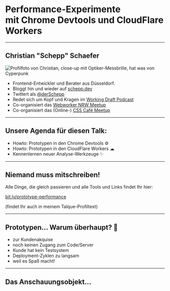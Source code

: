 <!-- .slide: data-background="assets/shutterstock_1570891330.jpg" data-state="darken-background" -->

# Performance-Experimente <br>mit Chrome Devtools und CloudFlare Workers

---

## Christian "Schepp" Schaefer

![Profilfoto von Christian, close-up mit Optiker-Messbrille, hat was von Cyperpunk](assets/profilbild.jpg) <!-- .element: class="profilepicture" -->

* Frontend-Entwickler und Berater aus Düsseldorf.
* Bloggt hin und wieder auf [schepp.dev](https://schepp.dev)
* Twittert als [@derSchepp](https://twitter.com/derschepp)
* Redet sich um Kopf und Kragen im [Working Draft Podcast](https://workingdraft.de)
* Co-organisiert das [Webworker NRW Meetup](https://www.meetup.com/de-DE/Webworker-NRW/)
* Co-organisiert das (Online-) [CSS Café Meetup](https://www.meetup.com/de-DE/CSS-Cafe/)

---

## Unsere Agenda für diesen Talk:

* Howto: Prototypen in den Chrome Devtools ⚙ <!-- .element: class="fragment" -->
* Howto: Prototypen in den CloudFlare Workers ☁ <!-- .element: class="fragment" -->
* Kennenlernen neuer Analyse-Werkzeuge ✨ <!-- .element: class="fragment" -->

---

## Niemand muss mitschreiben!

Alle Dinge, die gleich passieren und alle Tools und Links findet Ihr hier:

[bit.ly/prototype-performance](bit.ly/prototype-performance)

(findet Ihr auch in meinem Talque-Profiltext)

---

## Prototypen&hellip; Warum überhaupt? 🤔

* zur Kundenakquise <!-- .element: class="fragment" -->
* noch keinen Zugang zum Code/Server <!-- .element: class="fragment" -->
* Kunde hat kein Testsystem <!-- .element: class="fragment" -->
* Deployment-Zyklen zu langsam <!-- .element: class="fragment" -->
* weil es Spaß macht! <!-- .element: class="fragment" -->

---

## Das Anschauungsobjekt&hellip;